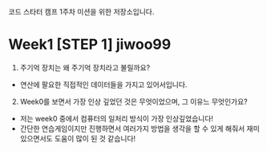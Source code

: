 코드 스타터 캠프 1주차 미션을 위한 저장소입니다.
# Week1 [STEP 1] jiwoo99
1. 주기억 장치는 왜 주기억 장치라고 불릴까요?
- 연산에 팔요한 직접적인 데이터들을 가지고 있어서입니다.

2. Week0를 보면서 가장 인상 깊었던 것은 무엇이었으며, 그 이유느 무엇인가요?
- 저는 week0 중에서 컴퓨터의 일처리 방식이 가장 인상깊었습니다!
- 간단한 연습게임이지만 진행하면서 여러가지 방법을 생각을 할 수 있게 해줘서 재미있으면서도 도움이 많이 된 것 같습니다!
